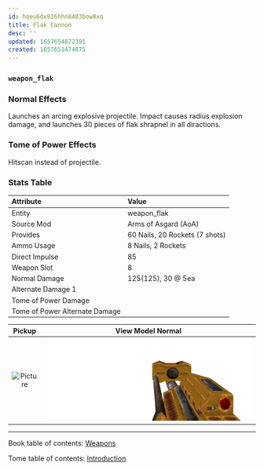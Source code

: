 ```yaml
---
id: hqeu6dx916hhn8483bow8xq
title: Flak Cannon
desc: ''
updated: 1657654872391
created: 1657651474875
---
```

### `weapon_flak`

### Normal Effects
Launches an arcing explosive projectile. Impact causes radius explosion damage,
and launches 30 pieces of flak shrapnel in all diractions.

### Tome of Power Effects
Hitscan instead of projectile.

### Stats Table

|Attribute                     |Value                          |
|:-----------------------------|:------------------------------|
|Entity                        |weapon_flak                    |
|Source Mod                    |Arms of Asgard (AoA)           |
|Provides                      |60 Nails, 20 Rockets (7 shots) |
|Ammo Usage                    |8 Nails, 2 Rockets             |
|Direct Impulse                |85                             |
|Weapon Slot                   |8                              |
|Normal Damage                 |125(125), 30 @ 5ea             |
|Alternate Damage 1            |                               |
|Tome of Power Damage          |                               |
|Tome of Power Alternate Damage|                               |

|Pickup|View Model Normal|
|:---:|:---:|
![Picture](img/weapon_flak.png)|![Picture](img/v_flak1.png)|

-------------------------------------------------------------------------------
Book table of contents: [Weapons](3.0-Weapons.md)
<br />

Tome table of contents: [Introduction](1.0-Introduction.md)